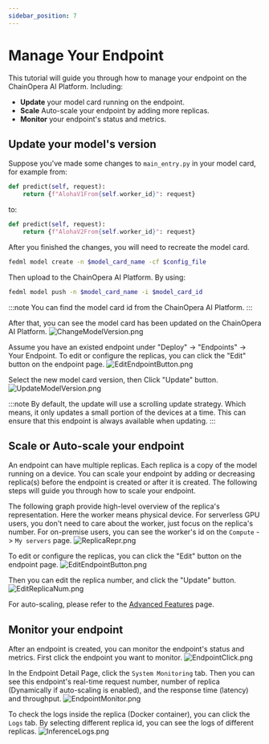 ```yaml
---
sidebar_position: 7
---
```


# Manage Your Endpoint

This tutorial will guide you through how to manage your endpoint on the ChainOpera AI Platform. Including:

- **Update** your model card running on the endpoint.
- **Scale** Auto-scale your endpoint by adding more replicas.
- **Monitor** your endpoint's status and metrics.

## Update your model's version

Suppose you've made some changes to `main_entry.py` in your model card, for example from:

```python
def predict(self, request):
    return {f"AlohaV1From{self.worker_id}": request}
```

to:

```python
def predict(self, request):
    return {f"AlohaV2From{self.worker_id}": request}
```

After you finished the changes, you will need to recreate the model card.

```bash
fedml model create -n $model_card_name -cf $config_file
```

Then upload to the ChainOpera AI Platform. By using:

```bash
fedml model push -n $model_card_name -i $model_card_id
```

:::note
You can find the model card id from the ChainOpera AI Platform.
:::

After that, you can see the model card has been updated on the ChainOpera AI Platform.
![ChangeModelVersion.png](pics%2FChangeModelVersion.png)

Assume you have an existed endpoint under "Deploy" -> "Endpoints" -> Your Endpoint.
To edit or configure the replicas, you can click the "Edit" button on the endpoint page.
![EditEndpointButton.png](pics%2FEditEndpointButton.png)

Select the new model card version, then Click "Update" button.
![UpdateModelVersion.png](pics%2FUpdateModelVersion.png)

:::note
By default, the update will use a scrolling update strategy. Which means, it only updates
a small portion of the devices at a time. This can ensure that this endpoint is always available when updating.
:::

## Scale or Auto-scale your endpoint

An endpoint can have multiple replicas. Each replica is a copy of the model running on a device.
You can scale your endpoint by adding or decreasing replica(s) before the endpoint is created or after it is created.
The following steps will guide you through how to scale your endpoint.

The following graph provide high-level overview of the replica's representation. Here the worker means physical device.
For serverless GPU users, you don't need to care about the worker, just focus on the replica's number.
For on-premise users, you can see the worker's id on the `Compute` -> `My servers` page.
![ReplicaRepr.png](pics%2FReplicaRepr.png)

To edit or configure the replicas, you can click the "Edit" button on the endpoint page.
![EditEndpointButton.png](pics%2FEditEndpointButton.png)

Then you can edit the replica number, and click the "Update" button.
![EditReplicaNum.png](pics%2FEditReplicaNum.png)

For auto-scaling, please refer to the [Advanced Features](advanced_features.md) page.

## Monitor your endpoint

After an endpoint is created, you can monitor the endpoint's status and metrics. First click the endpoint you want to monitor.
![EndpointClick.png](pics%2FEndpointClick.png)

In the Endpoint Detail Page, click the `System Monitoring` tab. Then you can see this endpoint's real-time request number,
number of replica (Dynamically if auto-scaling is enabled), and the response time (latency) and throughput.
![EndpointMonitor.png](pics%2FEndpointMonitor.png)

To check the logs inside the replica (Docker container), you can click the `Logs` tab.
By selecting different replica id, you can see the logs of different replicas.
![InferenceLogs.png](pics%2FInferenceLogs.png)
